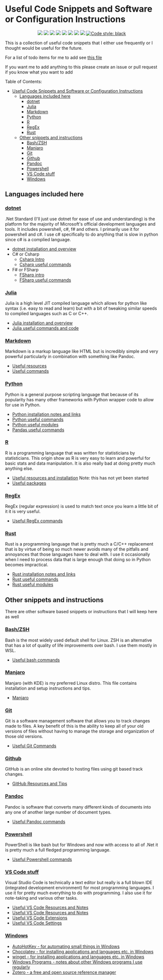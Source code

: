 # Useful Code Snippets and Software or Configuration Instructions

<p align="center">
<a href="https://github.com/ldsands/UsefulCodeSnippets/blob/master/LICENSE"><img src="https://img.shields.io/github/license/ldsands/UsefulCodeSnippets?style=flat-square"></img></a>
<img src="https://img.shields.io/github/repo-size/ldsands/UsefulCodeSnippets?style=flat-square"></img>
<img src="https://img.shields.io/github/languages/count/ldsands/UsefulCodeSnippets?style=flat-square"></img>
<a href=""><img src="https://img.shields.io/github/languages/top/ldsands/UsefulCodeSnippets?style=flat-square"></img></a>
<a href="https://github.com/ldsands/UsefulCodeSnippets/graphs/commit-activity"><img src="https://img.shields.io/github/commit-activity/m/ldsands/UsefulCodeSnippets?style=flat-square"></img></a>
<a href="https://github.com/ldsands/UsefulCodeSnippets/commits/master"><img src="https://img.shields.io/github/last-commit/ldsands/UsefulCodeSnippets?style=flat-square"></img></a>
<a href="https://github.com/ldsands/UsefulCodeSnippets/issues?q=is%3Aopen+is%3Aissue"><img src="https://img.shields.io/github/issues-raw/ldsands/UsefulCodeSnippets?style=flat-square"></img></a>
<a href="https://github.com/ldsands/UsefulCodeSnippets/issues?q=is%3Aissue+is%3Aclosed"><img src="https://img.shields.io/github/issues-closed/ldsands/UsefulCodeSnippets?style=flat-square"></img></a>
<a href="https://github.com/psf/black"><img alt="Code style: black" src="https://img.shields.io/badge/code%20style-black-000000.svg?style=flat-square"></a>
<p>

This is a collection of useful code snippets that I either use frequently or I thought would be useful for the future.

For a list of todo items for me to add see [this file](Progress_Todo.md)

If you want me to add anything to this please create an issue or pull request if you know what you want to add

Table of Contents:

- [Useful Code Snippets and Software or Configuration Instructions](#useful-code-snippets-and-software-or-configuration-instructions)
    - [Languages included here](#languages-included-here)
        - [dotnet](#dotnet)
        - [Julia](#julia)
        - [Markdown](#markdown)
        - [Python](#python)
        - [R](#r)
        - [RegEx](#regex)
        - [Rust](#rust)
    - [Other snippets and instructions](#other-snippets-and-instructions)
        - [Bash/ZSH](#bashzsh)
        - [Manjaro](#manjaro)
        - [Git](#git)
        - [Github](#github)
        - [Pandoc](#pandoc)
        - [Powershell](#powershell)
        - [VS Code stuff](#vs-code-stuff)
        - [Windows](#windows)

## Languages included here

### [dotnet](https://dotnetfoundation.org/)

.Net Standard (I'll just use dotnet for ease of use and understanding) is the platform for the majority of Microsoft's official development languages and tools. It includes powershell, c#, f# and others. I primarily use it for powershell and c#. I use c# specifically to do anything that is slow in python since c# is a complied language.

- [dotnet installation and overview](programming_languages/dotnet/dotnet_install_overview.md)
- C# or Csharp
    - [Csharp Intro](programming_languages/dotnet/csharp/csharp_intro.md)
    - [Csharp useful commands](programming_languages/dotnet/csharp/csharp_useful_snippits.md)
- F# or FSharp
    - [FSharp intro](programming_languages/dotnet/fsharp/fsharp_intro.md)
    - [FSharp useful commands](programming_languages/dotnet/fsharp/fsharp_useful_snippits.md)

### [Julia](https://julialang.org/)

Julia is a high level JIT compiled language which allows for python like syntax (i.e. easy to read and learn) but with a bit of tweaking similar speeds to complied languages such as C or C++.

- [Julia installation and overview](programming_languages/julia/julia_install_overview.md)
- [Julia useful commands and code](programming_languages/julia/julia_useful_commands.md)

### [Markdown](https://github.github.com/gfm/)

Markdown is a markup language like HTML but is incredibly simple and very powerful particularly in combination with something like Pandoc.

- [Useful resources](programming_languages/markdown/markdown_resources.md)
- [Useful commands](programming_languages/markdown/markdown_commands.md)

### [Python](https://www.python.org/)

Python is a general purpose scripting language that because of its popularity has many other frameworks with Python wrapper code to allow for use in Python.

- [Python installation notes and links](programming_languages/python/python_install.md)
- [Python useful commands](programming_languages/python/python_commands.md)
- [Python useful modules](programming_languages/python/python_modules.md)
- [Pandas useful commands](programming_languages/python/pandas_commands.md)

### [R](https://www.r-project.org/)

R is a programming language that was written for statisticians by statisticians. This origin show as R is very easy to learn and powerful for basic stats and data manipulation. It is also really bad at doing pretty much anything else.

- [Useful resources and installation](programming_languages/R/r_resources.md) Note: this has not yet been started <!-- TODO: -->
- [Useful packages](programming_languages/R/r_useful_packages.md)

### [RegEx](https://en.wikipedia.org/wiki/Regular_expression)

RegEx (regular expression) is used to match text once you learn a little bit of it it is very useful.

- [Useful RegEx commands](programming_languages/regex/regex.md)

<!-- ### [Stata](https://www.stata.com/)

Stata commands, resources and notes that I've found useful -->

### [Rust](https://rustlang.org/)

Rust is a programming language that is pretty much a C/C++ replacement that is by virtue of being so much newer avoids many of the pitfalls and annoyances that those languages have to deal with. I use it occasionally when I need to process data that is large enough that doing so in Python becomes impractical.

- [Rust installation notes and links](programming_languages/rust/rust_install.md)
- [Rust useful commands](programming_languages/rust/rust_commands.md)
- [Rust useful modules](programming_languages/rust/rust_modules.md)

## Other snippets and instructions

There are other software based snippets or instructions that I will keep here as well

### [Bash/ZSH](https://www.gnu.org/software/bash/)

Bash is the most widely used default shell for Linux. ZSH is an alternative that has a lot of quality of life improvements over bash. I use them mostly in WSL.

- [Useful bash commands](other_software/Linux/bash.md)

### [Manjaro](https://manjaro.org/)

Manjaro (with KDE) is my preferred Linux distro. This file contains installation and setup instructions and tips.

- [Manjaro](other_software/Linux/manjaro.md)

<!-- ### [Docker](https://www.docker.com/)

- [Docker install, resources, and commands](https://www.docker.com/) -->

### [Git](https://git-scm.com/)

Git is a software management software that allows you to track changes made to files. A key benefit of this is the ability to keep all of your old versions of files without having to manage the storage and organization of those old versions.

- [Useful Git Commands](other_software/git.md)

### [Github](https://github.com/)

GitHub is an online site devoted to hosting files using git based track changes.

- [GitHub Resources and Tips](other_software/GitHub.md)

### [Pandoc](https://pandoc.org/)

Pandoc is software that converts many different kinds of documents into any one of another large number of document types.

- [Useful Pandoc commands](other_software/pandoc_commands.md)

### [Powershell](https://docs.microsoft.com/en-us/powershell/)

PowerShell is like bash but for Windows and now with access to all of .Net it is pretty much a full fledged programming language.

- [Useful Powershell commands](programming_languages/PowerShell/powershell.md)

### [VS Code stuff](https://code.visualstudio.com/)

Visual Studio Code is technically a text editor but really is a full blown IDE (integrated development environment) for most programming languages. I use it for pretty much everything to do with programming. I also use it for note-taking and various other tasks.

- [Useful VS Code Resources and Notes](other_software/VS_Code/vscode.md)
- [Useful VS Code Resources and Notes](other_software/VS_Code/vscode.md)
- [Useful VS Code Extensions](other_software/VS_Code/vscode_extensions.md)
- [Useful VS Code Settings](other_software/VS_Code/vscode_settings.md.md)

### [Windows](https://www.microsoft.com/en-us/windows)

- [AutoHotKey - for automating small things in Windows](other_software/windows_program_instructions/autohotkey.md)
- [Chocolatey - for installing applications and languages etc. in Windows](other_software/windows_program_instructions/chocolatey.md)
- [winget - for installing applications and languages etc. in Windows](other_software/windows_program_instructions/winget.md)
- [Windows Programs - notes about other Windows programs I use regularly](other_software/windows_program_instructions/windows_programs.md)
- [Zotero - a free and open source reference manager](other_software/windows_program_instructions/zotero.md)
